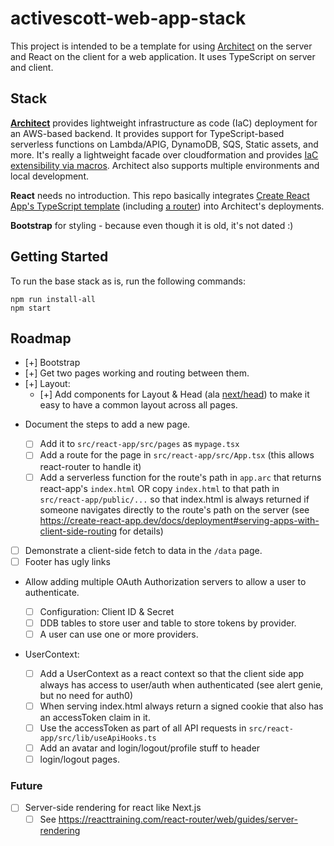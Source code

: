 # activescott-web-app-stack

This project is intended to be a template for using [Architect](https://arc.codes/) on the server and React on the client for a web application. It uses TypeScript on server and client.

## Stack

**[Architect](https://arc.codes/)** provides lightweight infrastructure as code (IaC) deployment for an AWS-based backend. It provides support for TypeScript-based serverless functions on Lambda/APIG, DynamoDB, SQS, Static assets, and more. It's really a lightweight facade over cloudformation and provides [IaC extensibility via macros](https://arc.codes/primitives/macros).
Architect also supports multiple environments and local development.

**React** needs no introduction. This repo basically integrates [Create React App's TypeScript template](https://create-react-app.dev/docs/adding-typescript/) (including [a router](https://create-react-app.dev/docs/adding-a-router)) into Architect's deployments.

**Bootstrap** for styling - because even though it is old, it's not dated :)

## Getting Started

To run the base stack as is, run the following commands:

    npm run install-all
    npm start

## Roadmap

- [+] Bootstrap
- [+] Get two pages working and routing between them.
- [+] Layout:
  - [+] Add components for Layout & Head (ala [next/head](https://nextjs.org/docs/api-reference/next/head)) to make it easy to have a common layout across all pages.

* Document the steps to add a new page.

  - [ ] Add it to `src/react-app/src/pages` as `mypage.tsx`
  - [ ] Add a route for the page in `src/react-app/src/App.tsx` (this allows react-router to handle it)
  - [ ] Add a serverless function for the route's path in `app.arc` that returns react-app's `index.html` OR copy `index.html` to that path in `src/react-app/public/...` so that index.html is always returned if someone navigates directly to the route's path on the server (see https://create-react-app.dev/docs/deployment#serving-apps-with-client-side-routing for details)

* [ ] Demonstrate a client-side fetch to data in the `/data` page.
* [ ] Footer has ugly links

* Allow adding multiple OAuth Authorization servers to allow a user to authenticate.

  - [ ] Configuration: Client ID & Secret
  - [ ] DDB tables to store user and table to store tokens by provider.
  - [ ] A user can use one or more providers.

* UserContext:
  - [ ] Add a UserContext as a react context so that the client side app always has access to user/auth when authenticated (see alert genie, but no need for auth0)
  - [ ] When serving index.html always return a signed cookie that also has an accessToken claim in it.
  - [ ] Use the accessToken as part of all API requests in `src/react-app/src/lib/useApiHooks.ts`
  - [ ] Add an avatar and login/logout/profile stuff to header
  - [ ] login/logout pages.

### Future

- [ ] Server-side rendering for react like Next.js
  - [ ] See https://reacttraining.com/react-router/web/guides/server-rendering
